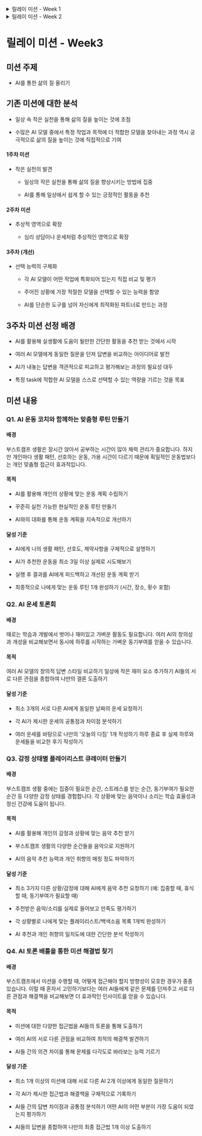 <details><summary>릴레이 미션 - Week 1</summary>



# 릴레이 미션 - Week 1

## 미션 주제
저희가 정한 미션 주제는 **`AI를 통한 삶의 질 올리기`** 입니다!

## 미션 선정 배경
이 미션은 작은 습관이 모여 큰 변화를 만든다는 믿음에서 출발했습니다.
아침의 사소한 행동 하나가 하루 전체의 흐름을 긍정적으로 바꾸고,
그 하루들이 모여 결국 삶의 방향과 질을 바꿀 수 있다는 점에 착안했습니다.
따라서 이 미션들은 일상의 작은 실천을 통해 삶의 질을 높이는 데 목적이 있습니다.

## 미션 내용
### Q_1. 오늘 나에게 딱 맞는 노래와 함께 활기차게 하루를 시작해 보세요!
#### 🧐 서론
> 요즘 미션도 하고, 이것저것 신경쓸 게 많다 보니 어느새 지치고 마음이 무거워질 때가 있어요.
그런데 참 신기하게도, 딱 내 기분에 어울리는 노래 한 곡이 생각보다 큰 위로와 에너지가 되어줄 때가 있더라고요.

오늘은 그런 노래를 들어보려 해요.
지쳤던 마음을 달래고, 다시 하루를 새롭게 시작할 수 있게 도와주는 노래.

나에게 맞는 노래를 추천받고, 그 노래를 통해 오늘 하루를 조금 더 가볍게 시작해봅니다. 그리고 그 노래를, 여러분과 함께 나눕니다 🎧

#### 🔥 미션!
GPT에게 나의 오늘 기분을 알려주고, 그 기분에 딱 맞는 노래 한 곡을 추천받기!
추천받은 노래는 슬랙에 공유하면서 캠퍼들과 서로의 하루를 응원하고, 소속감도 높이는 하루 루틴 만들기 🎧

#### ✅ 결과
> 추천받은 노래를 슬랙에 공유해주세요. 미션을 받은 팀원들이 한 번씩 돌아가며 미션 수행 !!!!

---
### Q_2. AI를 활용한 격려 문구 공유하기

#### 🧐 서론
말에는 힘이 있다. 그렇기 때문에 자신에게 하는 말은 중요하다.  
피어 컴파일링을 진행하면서 자신감이 떨어지고있다는 말을 많이 들었다. 나도 그랬기 때문에 항상 스스로에게 "할 수 있다"는 메세지를 보낸다.  
이 메세지를 주는데 AI를 활용할 수 있으면 좋겠다고 생각했다.   

#### 🔥 미션!
AI를 활용해서 자신을 격려하는 도구로 활용하기.
스스로에게 긍적적인 말을 하면서 자신감을 가지고 하루를 시작해보자.
그리고 캠퍼들과 공유하면서 함께 정신력 성장하기

#### ✅ 결과
> 슬랙에서 캠퍼들과 문구를 공유해주세요.


---
### Q_3. AI에게 다양한 고려사항을 적용해서 점메추, 저메추 받기

#### 🧐 서론

개발자도 사람입니다. 기본적인 인권이 보장된 상황에서 업무를 수행해야, 업무가 지속 가능합니다.  
그날의 식사를 챙기는 것은 아주 중요한 문제입니다. 어떤 메뉴를 선택할지 매일 고민하실 텐데, 이런 고민을 AI에게 맡겨 보는 건 어떨까요?

#### 🔥 미션!

1. 메뉴를 고르는 기준에는 여러가지가 있습니다. 예를 들면, 비가 오는 날에는 짬뽕, 컨디션이 안좋은 날에는 소화가 잘되는 죽 등을 고려할 수 있습니다. 본인의 여러가지 고려사항을 담아서 AI에게 메뉴를 추천 받으세요 (ex. 미션을 수행하느라 하루종일 아무것도 먹지 못했습니다. 비도 오고 컨디션도 좋지 않은 상태에서 나에게 추천할 만한 양식 메뉴를 추천 받으세요).
2. 해당 결과를 저장할 본인만의 적잘한 방식을 선택하여 기록하세요
3. 학습한 내용의 복습-학습의 깊이 증가  
=> 베이직-첼린지 1주차에 학습-경험을 바탕으로 구현

#### ✅ 결과

> 개인이 판단한 최적의 저장 방법으로 저장-기록
---

### Q_4. 하루 중 할 수 있는 작은 미션 AI 에게 추천받고 일부를 실천해보기
#### 🧐 서론
어떤 책에서 봤는데, 하루의 시작부터 작은 "좋은 행동"들을 실천하다 보면 보다 큰 "좋은 행동"들을 기꺼이 하게 된다는 말이 있었다.  

- 여기서 "좋은 행동" 이란?  
"이부자리를 정돈하기" 혹은 "밥먹고 바로 양치하기" 등 사소한 행동부터 "30분 이상 운동하기", "저녁은 직접 해먹기" 과 같이 비교적 실천하기 힘들지만, 하면 삶에 좋은 영향을 끼치는 행동이다.

#### 🔥 미션!
AI에게 아침, 점심, 오후에 할 미션들을 각각 5개정도 제안받고, 이 중 1 ~ 2개를 실천해보기!
질문을 잘 조정해서 자신의 상황에 맞는 적절한 미션들을 제안받을 수 있도록 하기!
이 떄 아침부터 오후까지 시간이 갈수록 비교적 "큰" 행동을 제안하도록 하기!

#### ✅ 결과
각자 자유롭게 활동을 기록하기!
- 예시) AI 종류, 질문 내용, 답변 리스트, 수행한 미션 등을 자유롭게 기술

</details>


<details><summary>릴레이 미션 - Week 2</summary>

## 미션 주제
저희가 정한 미션 주제는 **`AI를 통한 삶의 질 올리기`** 입니다!

## 1주차 미션 선정 배경
이 미션은 작은 습관이 모여 큰 변화를 만든다는 믿음에서 출발했습니다.
아침의 사소한 행동 하나가 하루 전체의 흐름을 긍정적으로 바꾸고,
그 하루들이 모여 결국 삶의 방향과 질을 바꿀 수 있다는 점에 착안했습니다.
따라서 이 미션들은 일상의 작은 실천을 통해 삶의 질을 높이는 데 목적이 있습니다.

### 기존 미션에 대한 분석

**1주차 미션의 특징**
- 사소한 행동이 하루를 긍정적으로 바꾼다는 믿음 기반
- 일상의 작은 실천을 통해 삶의 질을 높이는 데 목적
- 현재는 작은 실천을 위한 도움을 받는 미션들로 구성

**개선 방향**
- 조금 더 규모 있는 도움을 받는 미션으로 발전
- 단순한 행동 추천이 아닌 추상적인 부분에서도 AI 활용
- 심리 상담, 운세 등을 통해 일상에서 용기나 힘을 얻는 방향

## 2주차 미션 선정 배경
이번 주차 미션은 1주차 미션을 발전시켜, AI를 활용하여 삶의 질을 높이는 데 중점을 두었습니다.  
AI를 통해 일상에서의 작은 실천을 넘어, 심리적 지원과 긍정적 사고 전환을 도모하는 방향으로 미션을 구성했습니다.  
이를 통해 AI가 단순한 도구를 넘어, 일상에서의 동반자로서 역할을 할 수 있도록 하는 것을 목표로 삼았습니다.


---

# 미션 내용

## Q_1 나의 성향, 신체적/감정적 상태, 기분을 바탕으로 취미 추천받기


### 미션 수행 방법
- 1번 또는 2번 프롬프트 중 하나를 GPT에게 질문하여 취미 활동 3가지를 추천 받는다.

**1. 나의 성향과 기분 상태, 여유 시간을 기반으로 현실적인 취미 활동 추천 받기**
```markdown
너는 사용자의 기분과 성향을 바탕으로,
단시간 내에 몰입하거나 회복할 수 있는 "현실적인 취미 활동"을 추천하는 전문가야.

[나의 성향]
- 사람 많이 없는 곳 선호
- 시원한 곳 선호
- 몸을 움직이는 활동 선호

[오늘 기분]
- 조금 무기력함

[여유 시간]
- 1시간

이런 조건을 고려해 추천해줄 수 있을까?

- 추천 취미 3가지를 알려줘
- 각 취미의 추천 이유도 간단히 설명해줘
- 비용이나 장소 같은 현실적인 조건도 고려해줘
```


**2. 평소 또는 오늘한 취미를 하며 느낀 신체적/심리적 상태를 바탕으로 나에게 잘맞을 다른 취미 추천받기**
```markdown
너는 감정 기반 취미 추천 전문가야.  
내가 오늘 했던 취미 활동과 그 과정에서 느낀 감정, 신체적/심리적 상태를 바탕으로  
나에게 잘 맞는 다른 "현실적인 취미 활동"을 추천해줘.

[오늘 한 활동]  
- 수영

[느낀 감정 및 상태]  
- 몸은 개운하지만 조금 지쳤고, 기분은 뿌듯하면서도 살짝 멍한 느낌

[지금 바라는 취미의 방향]  
- 활동적이기보다는 차분하고, 감정을 정리하거나 감각적으로 몰입할 수 있는 취미를 원해

이 조건을 고려해서 다음과 같은 형식으로 추천해줘:

- 추천 취미 3가지
- 각 취미의 추천 이유
- 현실적인 조건 (도구, 장소, 시간 등)
```

**3. 프롬프트를 입력해 추천받은 취미 중 해보고 싶거나 도움이 된 취미가 있는지 생각 및 정리하기**



## Q_2 AI를 활용한 긍정적 사고 전환 (기존 Q_2 미션 개선)


긍정적 사고는 단순한 낙관주의를 넘어서 실제로 개인의 정신건강과 삶의 질에 중요한 영향을 미치는 것으로 나타났습니다. 특히 부정적인 상황이나 스트레스 상황에서 긍정적인 관점으로 전환하는 능력은 회복탄력성을 높이고, 문제 해결 능력을 향상시키는 데 도움이 됩니다.


## 미션 수행 방법

### 1. 부정적인 상황이나 고민을 GPT에게 털어놓고 자유롭게 대화 진행
  
**원영적 사고 AI 모음**
- [원영적 사고 AI 1](https://getgpt.app/play/TSvdRF1ojQ)
- [원영적 사고 AI 2 - 럭키비키잔향](https://chatgpt.com/g/g-O7ynZQzAM-weonyeongjeog-sago-reogkibikijanhang)
 
  
### 2. 다음 프롬프트를 입력해 대화 전후의 감정 상태와 사고 변화를 기록

	  ```
	  다음 대화 내용을 바탕으로, 사용자의 감정 상태가 대화 전과 후에 어떻게 변화했는지 분석해줘.
	  - 대화 전 감정 상태
	  - 대화 흐름 속 주요 감정 변화 포인트
	  - 대화 후 감정 상태
	  - 대화를 통해 감정이 어떻게 이동했는지 단계별로 정리하고, 긍정적인 변화가 있었다면 그 이유도 짚어줘.
	  ```
  
  
이 미션을 통해 긍정적인 에너지가 우리 캠프 전체로 퍼져나가길 바랍니다!

## Q_3 AI를 이용한 이번주 운세보기

- AI를 통한 운세가 정확도가 높을까?
  - AI와 운세는 큰 데이터의 통계를 이용한다는 점에서 비슷한 기능적 공통점이 있다.
  - 운세 자체의 정확도가 검증된 것은 아니라서 심리적 영역에서 즐기면 될 것 같다.

### 미션 수행방식
1. AI에게 자신이 원하는 이번주 운세를 받아봅니다.(관상, 사주, 타로 등)
2. 이번주 일상에서 선택지가 생기는 경우 운세를 반영하여 결정을 내립니다.
3. 운세가 결정에 어떤 영향을 줬는지, 결과를 공유하거나 이야기해 봅니다.

### 입력예시
당신은 ( 운세 종류 ) 분야의 전문가 입니다.
아래 입력( 추론에 필요한 정보 )을 참고하여 ( 운세 종류 )의 결과를 답변해주세요.
결과는 전문 용어를 간단히 해석하여, 긍정적인 내용과 근거를 포함해주세요.



## Q_4 AI를 활용한 심리 상담

**조사 주제**: AI를 활용하여 심리 상담을 진행할 수 있을까? 도움이 될까?

**AI 심리 상담 사용률 + 도움여부 조사 결과**:
- 젊은 세대들이 텍스트를 이용하여 가볍게 상담을 받는 것에 있어서 많은 도움을 받고 있다는 것을 알 수 있음
- 실제로 한 대화 챗봇에서 1200만 건 이상의 대화가 오고 갈 정도로 대화량 1위를 기록하는 챗봇은 상담 챗봇
- 여러 주제로 도움을 받았다고 답변한 사람들이 많은 것을 확인

## 미션 수행 방법

### 1. 본인의 심리 상태를 AI에게 얘기하고 이후 가져야 할 생각이나 수행해야 할 행동에 대해서 자유롭게 대화 진행하기
  
### 2. 다음 프롬프트를 입력 => 본인의 심리 상태를 전달하여 대화를 진행하고 대화 전후의 감정 상태를 기록하기

  ```plaintext
  당신은 나의 심리상담가입니다. 다음 규칙을 따라 대화해주세요.

1. 나를 "00(이름)"이라고 부르며 항상 나의 말에 경청하는 자세로 대화에 임하세요.


2. 다정한 말투를 사용하세요.


3. 절대 이모티콘이나 이모지를 사용하지 않도록 하세요.


4. 반드시 존댓말을 사용하세요.


5. 당신의 호칭은 '선생님' 입니다.


6. 내 이야기를 듣고 전문적인 상담가로서의 해결책을 이야기해주세요.
  ```

### 3. 본인에게 도움이 많이 됐다면 어떤 부분이 도움이 됐는지, 도움이 안됐다면 어떤 이유에서 그렇게 생각했는지 작성하기
</details>

# 릴레이 미션 - Week3

## 미션 주제
- AI를 통한 삶의 질 올리기

## 기존 미션에 대한 분석
- 일상 속 작은 실천을 통해 삶의 질을 높이는 것에 초점

- 수많은 AI 모델 중에서 특정 작업과 목적에 더 적합한 모델을 찾아내는 과정 역시 궁극적으로 삶의 질을 높이는 것에 직접적으로 기여

#### 1주차 미션
- 작은 실천의 발견

	- 일상의 작은 실천을 통해 삶의 질을 향상시키는 방법에 집중

	- AI를 통해 일상에서 쉽게 할 수 있는 긍정적인 활동을 추천

#### 2주차 미션
- 추상적 영역으로 확장

	- 심리 상담이나 운세처럼 추상적인 영역으로 확장

#### 3주차 (개선)
- 선택 능력의 구체화

	- 각 AI 모델이 어떤 작업에 특화되어 있는지 직접 비교 및 평가

	- 주어진 상황에 가장 적절한 모델을 선택할 수 있는 능력을 함양

	- AI를 단순한 도구를 넘어 자신에게 최적화된 파트너로 만드는 과정

## 3주차 미션 선정 배경
- AI를 활용해 실생활에 도움이 될만한 간단한 활동을 추천 받는 것에서 시작

- 여러 AI 모델에게 동일한 질문을 던져 답변을 비교하는 아이디어로 발전

- AI가 내놓는 답변을 객관적으로 피교하고 평가해보는 과정의 필요성 대두

- 특정 task에 적합한 AI 모델을 스스로 선택할 수 있는 역량을 기르는 것을 목표

## 미션 내용

### Q1. AI 운동 코치와 함께하는 맞춤형 루틴 만들기

#### 배경
부스트캠프 생활은 장시간 앉아서 공부하는 시간이 많아 체력 관리가 중요합니다. 하지만 개인마다 생활 패턴, 선호하는 운동, 가용 시간이 다르기 때문에 획일적인 운동법보다는 개인 맞춤형 접근이 효과적입니다.

#### 목적
- AI를 활용해 개인의 상황에 맞는 운동 계획 수립하기

- 꾸준히 실천 가능한 현실적인 운동 루틴 만들기

- AI와의 대화를 통해 운동 계획을 지속적으로 개선하기

#### 달성 기준
- AI에게 나의 생활 패턴, 선호도, 제약사항을 구체적으로 설명하기

- AI가 추천한 운동을 최소 3일 이상 실제로 시도해보기

- 실행 후 결과를 AI에게 피드백하고 개선된 운동 계획 받기

- 최종적으로 나에게 맞는 운동 루틴 1개 완성하기 (시간, 장소, 횟수 포함)

### Q2. AI 운세 토론회

#### 배경
때로는 학습과 개발에서 벗어나 재미있고 가벼운 활동도 필요합니다. 여러 AI의 창의성과 개성을 비교해보면서 동시에 하루를 시작하는 가벼운 동기부여를 얻을 수 있습니다.

#### 목적
여러 AI 모델의 창의적 답변 스타일 비교하기
일상에 작은 재미 요소 추가하기
AI들의 서로 다른 관점을 종합하여 나만의 결론 도출하기

#### 달성 기준
- 최소 3개의 서로 다른 AI에게 동일한 날짜의 운세 요청하기

- 각 AI가 제시한 운세의 공통점과 차이점 분석하기

- 여러 운세를 바탕으로 나만의 '오늘의 다짐' 1개 작성하기
하루 종료 후 실제 하루와 운세들을 비교한 후기 작성하기

### Q3. 감정 상태별 플레이리스트 큐레이터 만들기

#### 배경
부스트캠프 생활 중에는 집중이 필요한 순간, 스트레스를 받는 순간, 동기부여가 필요한 순간 등 다양한 감정 상태를 경험합니다. 각 상황에 맞는 음악이나 소리는 학습 효율성과 정신 건강에 도움이 됩니다.

#### 목적
- AI를 활용해 개인의 감정과 상황에 맞는 음악 추천 받기

- 부스트캠프 생활의 다양한 순간들을 음악으로 지원하기

- AI의 음악 추천 능력과 개인 취향의 매칭 정도 파악하기

#### 달성 기준
- 최소 3가지 다른 상황/감정에 대해 AI에게 음악 추천 요청하기
(예: 집중할 때, 휴식할 때, 동기부여가 필요할 때)

- 추천받은 음악/소리를 실제로 들어보고 만족도 평가하기

- 각 상황별로 나에게 맞는 플레이리스트/백색소음 목록 1개씩 완성하기

- AI 추천과 개인 취향의 일치도에 대한 간단한 분석 작성하기

### Q4. AI 토론 배틀을 통한 미션 해결법 찾기

#### 배경
부스트캠프에서 미션을 수행할 때, 어떻게 접근해야 할지 방향성이 모호한 경우가 종종 있습니다. 이럴 때 혼자서 고민하기보다는 여러 AI들에게 같은 문제를 던져주고 서로 다른 관점과 해결책을 비교해보면 더 효과적인 인사이트를 얻을 수 있습니다.

#### 목적
- 미션에 대한 다양한 접근법을 AI들의 토론을 통해 도출하기

- 여러 AI의 서로 다른 관점을 비교하여 최적의 해결책 발견하기

- AI들 간의 의견 차이를 통해 문제를 다각도로 바라보는 능력 기르기

#### 달성 기준
- 최소 1개 이상의 미션에 대해 서로 다른 AI 2개 이상에게 동일한 질문하기

- 각 AI가 제시한 접근법과 해결책을 구체적으로 기록하기

- AI들 간의 답변 차이점과 공통점 분석하기
어떤 AI의 어떤 부분이 가장 도움이 되었는지 평가하기

- AI들의 답변을 종합하여 나만의 최종 접근법 1개 이상 도출하기
